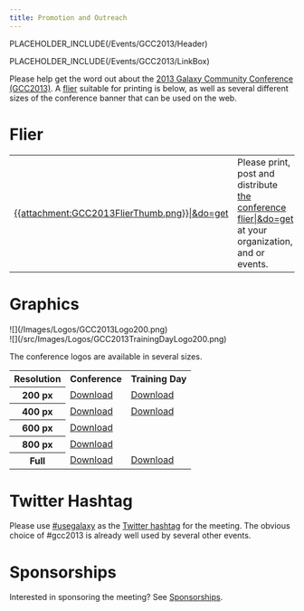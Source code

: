 ```yaml
---
title: Promotion and Outreach
---
```

PLACEHOLDER_INCLUDE(/Events/GCC2013/Header)

PLACEHOLDER_INCLUDE(/Events/GCC2013/LinkBox)



Please help get the word out about the [2013 Galaxy Community Conference (GCC2013)](../).  A [flier](#flier) suitable for printing is below, as well as several different sizes of the conference banner that can be used on the web.

# Flier

<table>
  <tr>
    <td style=" border: none;"> <a href='PLACEHOLDER_ATTACHMENT_URLGCC2013Flier.pdf'>{{attachment:GCC2013FlierThumb.png}}|&do=get</a> </td>
    <td style=" border: none;"> Please print, post and distribute <a href='PLACEHOLDER_ATTACHMENT_URLGCC2013Flier.pdf'>the conference flier|&do=get</a><br />at your organization, and or events.  </td>
  </tr>
</table>


# Graphics

<div class='right'>![](/Images/Logos/GCC2013Logo200.png)<br />![](/src/Images/Logos/GCC2013TrainingDayLogo200.png)</div>

The conference logos are available in several sizes.

<table>
  <tr class="th" >
    <th> Resolution </th>
    <th> Conference </th>
    <th> Training Day </th>
  </tr>
  <tr>
    <th style=" text-align: center;"> 200 px </th>
    <td> <a href='PLACEHOLDER_ATTACHMENT_URLImages/Logos/GCC2013Logo200.png'>Download</a> </td>
    <td> <a href='PLACEHOLDER_ATTACHMENT_URLImages/Logos/GCC2013TrainingDayLogo200.png'>Download</a> </td>
  </tr>
  <tr>
    <th style=" text-align: center;"> 400 px </th>
    <td> <a href='PLACEHOLDER_ATTACHMENT_URLImages/Logos/GCC2013Logo400.png'>Download</a> </td>
    <td> <a href='PLACEHOLDER_ATTACHMENT_URLImages/Logos/GCC2013TrainingDayLogo400.png'>Download</a> </td>
  </tr>
  <tr>
    <th style=" text-align: center;"> 600 px </th>
    <td> <a href='PLACEHOLDER_ATTACHMENT_URLImages/Logos/GCC2013Logo600.png'>Download</a> </td>
    <td> </td>
  </tr>
  <tr>
    <th style=" text-align: center;"> 800 px </th>
    <td> <a href='PLACEHOLDER_ATTACHMENT_URLImages/Logos/GCC2013Logo800.png'>Download</a> </td>
    <td> </td>
  </tr>
  <tr>
    <th style=" text-align: center;"> Full </th>
    <td> <a href='http://bx.psu.edu/~clements/WikiFiles/GCC2013Logo.png'>Download</a> </td>
    <td> <a href='PLACEHOLDER_ATTACHMENT_URLImages/Logos/GCC2013TrainingDayLogo.png'>Download</a> </td>
  </tr>
</table>


# Twitter Hashtag

Please use [#usegalaxy](http://twitter.com/#!/search/%23usegalaxy) as the [Twitter hashtag](/src/GalaxyOnTwitter/index.md) for the meeting.  The obvious choice of #gcc2013 is already well used by several other events.


# Sponsorships

Interested in sponsoring the meeting?  See [Sponsorships](../Sponsorships).
